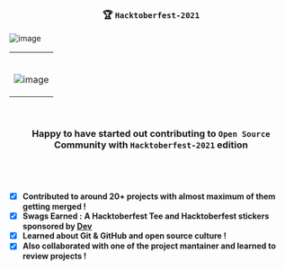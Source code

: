 #

### <p align="center">🏆 `Hacktoberfest-2021` </p>

![image](https://user-images.githubusercontent.com/76246106/137639975-e1a68901-3734-4f7a-904b-6d8f38beb760.png)


<table>
	<tr>
		 <td>


</br>
	

![image](https://user-images.githubusercontent.com/76246106/137639477-26a860ec-7638-466c-b778-57099ef04c7e.png)
  
 </table>

</br>  
  
  
  
### <p align="center"> Happy to have started out contributing to `Open Source` Community with `Hacktoberfest-2021` edition </p>

</br>

# 

- [X] **Contributed to around 20+ projects with almost maximum of them getting merged !**
- [X] **Swags Earned :** **A Hacktoberfest Tee and Hacktoberfest stickers sponsored by [Dev](https://dev.to/)**
- [X] **Learned about Git & GitHub and open source culture !**
- [X] **Also collaborated with one of the project mantainer and learned to review projects !**

#
